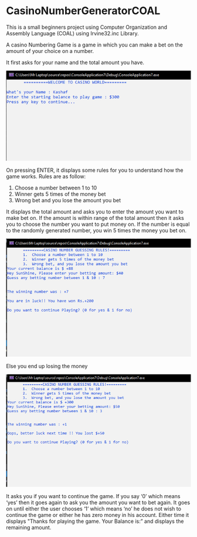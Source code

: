 # CasinoNumberGeneratorCOAL
This is a small beginners project using Computer Organization and Assembly Language (COAL) using Irvine32.inc Library. 

A casino Numbering Game is a game in which you can make a bet on the amount of your choice on a number. 

It first asks for your name and the total amount you have.

![](images/Picture1.png)

On pressing ENTER, it displays some rules for you to understand how the game works. 
Rules are as follow:
1. Choose a number between 1 to 10
2. Winner gets 5 times of the money bet
3. Wrong bet and you lose the amount you bet

It displays the total amount and asks you to enter the amount you want to make bet on. 
If the amount is within range of the total amount then it asks you to choose the number you want to 
put money on. 
If the number is equal to the randomly generated number, you win 5 times the money you bet on. 

![](images/Picture3.png)

Else you end up losing the money

![](images/Picture2.png)

It asks you if you want to continue the game. If you say ‘0’ which means ‘yes’ then it goes again to ask you the 
amount you want to bet again. It goes on until either the user chooses ‘1’ which means ‘no’ he does not wish to continue the 
game or either he has zero money in his account. Either time it displays "Thanks for playing the game. Your Balance is:” and 
displays the remaining amount.
